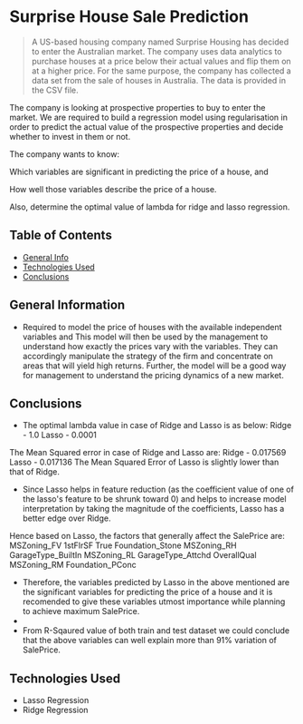 # Surprise House Sale Prediction
> A US-based housing company named Surprise Housing has decided to enter the Australian market. The company uses data analytics to purchase houses at a price below their actual values and flip them on at a higher price. For the same purpose, the company has collected a data set from the sale of houses in Australia. The data is provided in the CSV file.

The company is looking at prospective properties to buy to enter the market. We are required to build a regression model using regularisation in order to predict the actual value of the prospective properties and decide whether to invest in them or not.

The company wants to know:

Which variables are significant in predicting the price of a house, and

How well those variables describe the price of a house.

Also, determine the optimal value of lambda for ridge and lasso regression.


## Table of Contents
* [General Info](#general-information)
* [Technologies Used](#technologies-used)
* [Conclusions](#conclusions)


<!-- You can include any other section that is pertinent to your problem -->

## General Information
- Required to model the price of houses with the available independent variables and This model will then be used by the management to understand how exactly the prices vary with the variables. They can accordingly manipulate the strategy of the firm and concentrate on areas that will yield high returns. Further, the model will be a good way for management to understand the pricing dynamics of a new market.


<!-- You don't have to answer all the questions - just the ones relevant to your project. -->

## Conclusions
- The optimal lambda value in case of Ridge and Lasso is as below:
Ridge - 1.0
Lasso - 0.0001

The Mean Squared error in case of Ridge and Lasso are:
Ridge - 0.017569
Lasso - 0.017136
The Mean Squared Error of Lasso is slightly lower than that of Ridge.

- Since Lasso helps in feature reduction (as the coefficient value of one of the lasso's feature to be shrunk toward 0) and helps to increase model interpretation by taking the magnitude of the coefficients, Lasso has a better edge over Ridge.

Hence based on Lasso, the factors that generally affect the SalePrice are:
MSZoning_FV
1stFlrSF True
Foundation_Stone
MSZoning_RH
GarageType_BuiltIn
MSZoning_RL
GarageType_Attchd
OverallQual
MSZoning_RM
Foundation_PConc

- Therefore, the variables predicted by Lasso in the above mentioned are the significant variables for predicting the price of a house and it is recomended to give these variables utmost importance while planning to achieve maximum SalePrice.
- 
- From R-Sqaured value of both train and test dataset we could conclude that the above variables can well explain more than 91% variation of SalePrice. 

<!-- You don't have to answer all the questions - just the ones relevant to your project. -->


## Technologies Used
- Lasso Regression
- Ridge Regression


<!-- As the libraries versions keep on changing, it is recommended to mention the version of library used in this project -->






<!-- Optional -->
<!-- ## License -->
<!-- This project is open source and available under the [... License](). -->

<!-- You don't have to include all sections - just the one's relevant to your project -->
